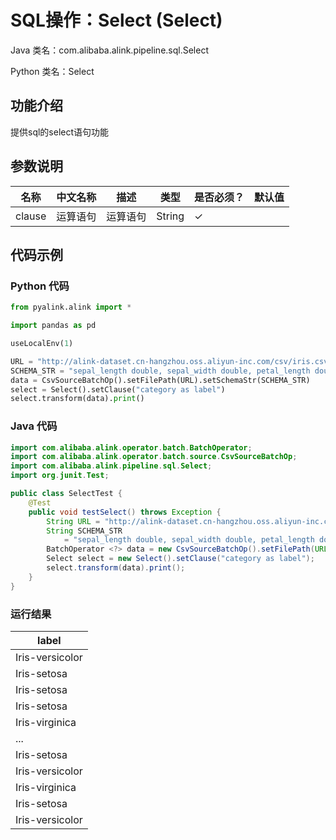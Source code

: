 # SQL操作：Select (Select)
Java 类名：com.alibaba.alink.pipeline.sql.Select

Python 类名：Select


## 功能介绍
提供sql的select语句功能

## 参数说明
| 名称 | 中文名称 | 描述 | 类型 | 是否必须？ | 默认值 |
| --- | --- | --- | --- | --- | --- |
| clause | 运算语句 | 运算语句 | String | ✓ |  |

## 代码示例
### Python 代码
```python
from pyalink.alink import *

import pandas as pd

useLocalEnv(1)

URL = "http://alink-dataset.cn-hangzhou.oss.aliyun-inc.com/csv/iris.csv"
SCHEMA_STR = "sepal_length double, sepal_width double, petal_length double, petal_width double, category string";
data = CsvSourceBatchOp().setFilePath(URL).setSchemaStr(SCHEMA_STR)
select = Select().setClause("category as label")
select.transform(data).print()
```
### Java 代码
```java
import com.alibaba.alink.operator.batch.BatchOperator;
import com.alibaba.alink.operator.batch.source.CsvSourceBatchOp;
import com.alibaba.alink.pipeline.sql.Select;
import org.junit.Test;

public class SelectTest {
	@Test
	public void testSelect() throws Exception {
		String URL = "http://alink-dataset.cn-hangzhou.oss.aliyun-inc.com/csv/iris.csv";
		String SCHEMA_STR
			= "sepal_length double, sepal_width double, petal_length double, petal_width double, category string";
		BatchOperator <?> data = new CsvSourceBatchOp().setFilePath(URL).setSchemaStr(SCHEMA_STR);
		Select select = new Select().setClause("category as label");
		select.transform(data).print();
	}
}
```

### 运行结果
label |
-----|
Iris-versicolor|
Iris-setosa|
Iris-setosa|
Iris-setosa|
Iris-virginica|
...|
Iris-setosa|
Iris-versicolor|
Iris-virginica|
Iris-setosa|
Iris-versicolor|
